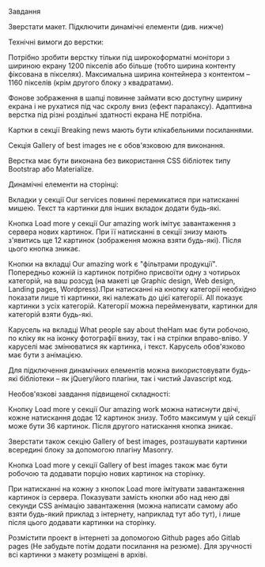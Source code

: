 Завдання

Зверстати макет. Підключити динамічні елементи (див. нижче)

Технічні вимоги до верстки:

Потрібно зробити верстку тільки під широкоформатні монітори з шириною екрану 1200 пікселів або більше (тобто ширина контенту фіксована в пікселях). Максимальна ширина контейнера з контентом – 1160 пікселів (крім другого блоку з квадратами).

Фонове зображення в шапці повинне займати всю доступну ширину екрана і не рухатися під час скролу вниз (ефект паралаксу).
Адаптивна верстка під різні роздільні здатності екрана НЕ потрібна.

Картки в секції Breaking news мають бути клікабельними посиланнями.

Секція Gallery of best images не є обов'язковою для виконання.

Верстка має бути виконана без використання CSS бібліотек типу Bootstrap або Materialize.

Динамічні елементи на сторінці:

Вкладки у секції Our services повинні перемикатися при натисканні мишею. Текст та картинки для інших вкладок додати будь-які.

Кнопка Load more у секції Our amazing work імітує завантаження з сервера нових картинок. При її натисканні в секції знизу мають з'явитись ще 12 картинок (зображення можна взяти будь-які). Після цього кнопка зникає.

Кнопки на вкладці Our amazing work є "фільтрами продукції". Попередньо кожній із картинок потрібно присвоїти одну з чотирьох категорій, на ваш розсуд (на макеті це Graphic design, Web design, Landing pages, Wordpress).При натисканні на кнопку категорії необхідно показати лише ті картинки, які належать до цієї категорії. All показує картинки з усіх категорій. Категорії можна перейменувати, картинки для категорій взяти будь-які.

Карусель на вкладці What people say about theHam має бути робочою, по кліку як на іконку фотографії внизу, так і на стрілки вправо-вліво. У каруселі має змінюватися як картинка, і текст. Карусель обов'язково має бути з анімацією.

Для підключення динамічних елементів можна використовувати будь-які бібліотеки – як jQuery/його плагіни, так і чистий Javascript код.

Необов'язкові завдання підвищеної складності:

Кнопку Load more у секції Our amazing work можна натиснути двічі, кожне натискання додає 12 картинок знизу. Тобто максимум у цій секції може бути 36 картинок. Після другого натискання кнопка зникає.

Зверстати також секцію Gallery of best images, розташувати картинки всередині блоку за допомогою плагіну Masonry.

Кнопка Load more у секції Gallery of best images також має бути робочою та додавати порцію нових картинок на сторінку.

При натисканні на кожну з кнопок Load more імітувати завантаження картинок із сервера. Показувати замість кнопки або над нею дві секунди CSS анімацію завантаження (можна написати самому або взяти будь-який приклад з інтернету, наприклад тут або тут), і лише після цього додавати картинки на сторінку.

Розмістити проект в інтернеті за допомогою Github pages або Gitlab pages (Не забудьте потім додати посилання на резюме).
Для зручності всі картинки з макету розміщені в архіві.
